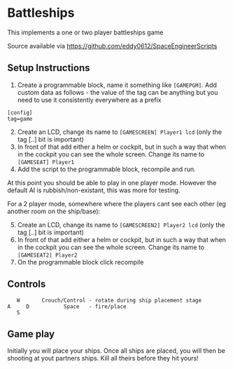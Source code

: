 Battleships
===========
This implements a one or two player battleships game

Source available via https://github.com/eddy0612/SpaceEngineerScripts

Setup Instructions
------------------
1. Create a programmable block, name it something like `[GAMEPGM]`. Add custom data as follows - the value of the tag can be anything but you need to use it consistently everywhere as a prefix

```
[config]
tag=game
```

2. Create an LCD, change its name to `[GAMESCREEN] Player1 lcd`  (only the tag [..] bit is important)
3. In front of that add either a helm or cockpit, but in such a way that when in the cockpit you can see the whole screen. Change its name to `[GAMESEAT] Player1`
4. Add the script to the programmable block, recompile and run.

At this point you should be able to play in one player mode. However the default AI is rubbish/non-existant, this was more for testing.

For a 2 player mode, somewhere where the players cant see each other (eg another room on the ship/base):

5. Create an LCD, change its name to `[GAMESCREEN2] Player2 lcd`  (only the tag [..] bit is important)
6. In front of that add either a helm or cockpit, but in such a way that when in the cockpit you can see the whole screen. Change its name to `[GAMESEAT2] Player2`
7. On the programmable block click recompile

Controls
--------

```
   W       Crouch/Control - rotate during ship placement stage
A     D           Space   - fire/place
   S
```

Game play
---------
Initially you will place your ships. Once all ships are placed, you will then be shooting at yout partners ships. Kill all theirs before they hit yours!